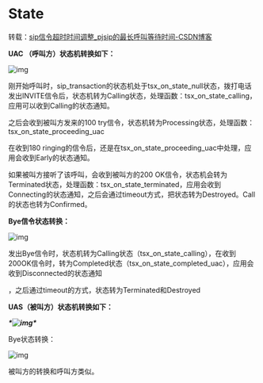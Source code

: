 # State

转载：[sip信令超时时间调整_pjsip的最长呼叫等待时间-CSDN博客](https://blog.csdn.net/croop520/article/details/78666799)

**UAC （呼叫方）状态机转换如下：**

![img](https://img-blog.csdn.net/20171129164001702?watermark/2/text/aHR0cDovL2Jsb2cuY3Nkbi5uZXQvY3Jvb3A1MjA=/font/5a6L5L2T/fontsize/400/fill/I0JBQkFCMA==/dissolve/70/gravity/Center)

刚开始呼叫时，sip_transaction的状态机处于tsx_on_state_null状态，拨打电话发出INVITE信令后，状态机转为Calling状态，处理函数：tsx_on_state_calling，应用可以收到Calling的状态通知。

之后会收到被叫方发来的100 try信令，状态机转为Processing状态，处理函数：tsx_on_state_proceeding_uac

在收到180 ringing的信令后，还是在tsx_on_state_proceeding_uac中处理，应用会收到Early的状态通知。

如果被叫方接听了该呼叫，会收到被叫方的200 OK信令，状态机会转为Terminated状态，处理函数：tsx_on_state_terminated，应用会收到Connecting的状态通知，之后会通过timeout方式，把状态转为Destroyed。Call的状态也转为Confirmed。

**Bye信令状态转换：**

![img](https://img-blog.csdn.net/20171129165213239?watermark/2/text/aHR0cDovL2Jsb2cuY3Nkbi5uZXQvY3Jvb3A1MjA=/font/5a6L5L2T/fontsize/400/fill/I0JBQkFCMA==/dissolve/70/gravity/Center)

发出Bye信令时，状态机转为Calling状态（tsx_on_state_calling），在收到200OK信令时，转为Completed状态（tsx_on_state_completed_uac），应用会收到Disconnected的状态通知

，之后通过timeout的方式，状态转为Terminated和Destroyed

**UAS（被叫方）状态机转换如下：**

***\*![img](https://img-blog.csdn.net/20171129170550757?watermark/2/text/aHR0cDovL2Jsb2cuY3Nkbi5uZXQvY3Jvb3A1MjA=/font/5a6L5L2T/fontsize/400/fill/I0JBQkFCMA==/dissolve/70/gravity/Center)\****

Bye状态转换：

![img](https://img-blog.csdn.net/20171129170759124?watermark/2/text/aHR0cDovL2Jsb2cuY3Nkbi5uZXQvY3Jvb3A1MjA=/font/5a6L5L2T/fontsize/400/fill/I0JBQkFCMA==/dissolve/70/gravity/Center)
 

被叫方的转换和呼叫方类似。